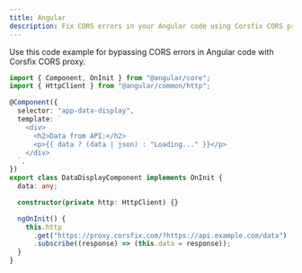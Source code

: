 ```yaml
---
title: Angular
description: Fix CORS errors in your Angular code using Corsfix CORS proxy.
---
```


Use this code example for bypassing CORS errors in Angular code with Corsfix CORS proxy.

```typescript
import { Component, OnInit } from "@angular/core";
import { HttpClient } from "@angular/common/http";

@Component({
  selector: "app-data-display",
  template: `
    <div>
      <h2>Data from API:</h2>
      <p>{{ data ? (data | json) : "Loading..." }}</p>
    </div>
  `,
})
export class DataDisplayComponent implements OnInit {
  data: any;

  constructor(private http: HttpClient) {}

  ngOnInit() {
    this.http
      .get("https://proxy.corsfix.com/?https://api.example.com/data")
      .subscribe((response) => (this.data = response));
  }
}
```
